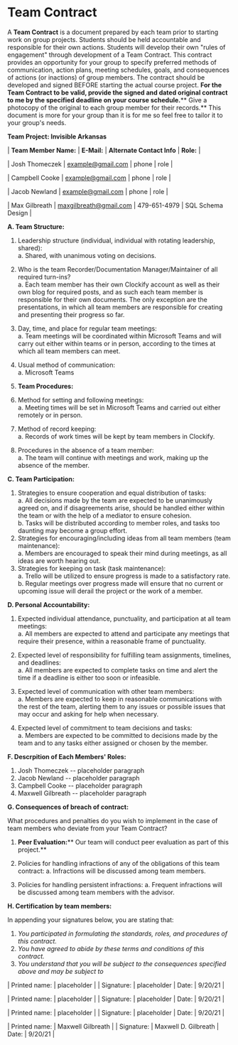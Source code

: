 # Team Contract

A **Team Contract** is a document prepared by each team prior to starting work on group projects. Students should be held accountable and responsible for their own actions. Students will develop their own &quot;rules of engagement&quot; through development of a Team Contract. This contract provides an opportunity for your group to specify preferred methods of communication, action plans, meeting schedules, goals, and consequences of actions (or inactions) of group members. The contract should be developed and signed BEFORE starting the actual course project. **For the Team Contract to be valid, provide the signed and dated original contract to me by the specified deadline on your course schedule.**** Give a photocopy of the original to each group member for their records.** This document is more for your group than it is for me so feel free to tailor it to your group&#39;s needs.

**Team Project: Invisible Arkansas**

| **Team Member Name:** | **E-Mail:** | **Alternate Contact Info** | **Role:** |

| Josh Thomeczek | [example@gmail.com](mailto:example@gmail.com) | phone | role |

| Campbell Cooke | [example@gmail.com](mailto:example@gmail.com) | phone | role |

| Jacob Newland | [example@gmail.com](mailto:example@gmail.com) | phone | role |

| Max Gilbreath | [maxgilbreath@gmail.com](mailto:maxgilbreath@gmail.com) | 479-651-4979 | SQL Schema Design |

**A. Team Structure:**

1. Leadership structure (individual, individual with rotating leadership, shared):<br>
  a. Shared, with unanimous voting on decisions.
2. Who is the team Recorder/Documentation Manager/Maintainer of all required turn-ins?<br>
  a. Each team member has their own Clockify account as well as their own blog for required posts, and as such each team member is responsible for their own documents. The only exception are the presentations, in which all team members are responsible for creating and presenting their progress so far.
3. Day, time, and place for regular team meetings:<br>
  a. Team meetings will be coordinated within Microsoft Teams and will carry out either within teams or in person, according to the times at which all team members can meet.
4. Usual method of communication:<br>
  a. Microsoft Teams

1. **Team Procedures:**

1. Method for setting and following meetings:<br>
  a. Meeting times will be set in Microsoft Teams and carried out either remotely or in person.
2. Method of record keeping:<br>
  a. Records of work times will be kept by team members in Clockify.
3. Procedures in the absence of a team member:<br>
  a. The team will continue with meetings and work, making up the absence of the member.

**C. Team Participation:**

1. Strategies to ensure cooperation and equal distribution of tasks:<br>
  a. All decisions made by the team are expected to be unanimously agreed on, and if disagreements arise, should be handled either within the team or with the help of a mediator to ensure cohesion.<br>
  b. Tasks will be distributed according to member roles, and tasks too daunting may become a group effort.
2. Strategies for encouraging/including ideas from all team members (team maintenance):<br>
  a. Members are encouraged to speak their mind during meetings, as all ideas are worth hearing out.
3. Strategies for keeping on task (task maintenance):<br>
  a. Trello will be utilized to ensure progress is made to a satisfactory rate.<br>
  b. Regular meetings over progress made will ensure that no current or upcoming issue will derail the project or the work of a member.

**D. Personal Accountability:**

1. Expected individual attendance, punctuality, and participation at all team meetings:<br>
  a. All members are expected to attend and participate any meetings that require their presence, within a reasonable frame of punctuality.

2. Expected level of responsibility for fulfilling team assignments, timelines, and deadlines:<br>
  a. All members are expected to complete tasks on time and alert the time if a deadline is either too soon or infeasible.

3. Expected level of communication with other team members:<br>
  a. Members are expected to keep in reasonable communications with the rest of the team, alerting them to any issues or possible issues that may occur and asking for help when necessary.

4. Expected level of commitment to team decisions and tasks:<br>
  a. Members are expected to be committed to decisions made by the team and to any tasks either assigned or chosen by the member.

**F. Descrpition of Each Members' Roles:**
  1. Josh Thomeczek -- placeholder paragraph
  3. Jacob Newland -- placeholder paragraph
  4. Campbell Cooke -- placeholder paragraph
  5. Maxwell Gilbreath -- placeholder paragraph

**G. Consequences of breach of contract:**

What procedures and penalties do you wish to implement in the case of team members who deviate from your Team Contract?

  1. **Peer Evaluation:**** Our team will conduct peer evaluation as part of this project.**

1. Policies for handling infractions of any of the obligations of this team contract:
  a. Infractions will be discussed among team members.
2. Policies for handling persistent infractions:
  a. Frequent infractions will be discussed among team members with the advisor.

**H. Certification by team members:**

In appending your signatures below, you are stating that:
1. _You participated in formulating the standards, roles, and procedures of this contract._
2. _You have agreed to abide by these terms and conditions of this contract._
3. _You understand that you will be subject to the consequences specified above and may be subject to_

| Printed name: | placeholder |
| Signature: | placeholder | Date: | 9/20/21 |

| Printed name: | placeholder |
| Signature: | placeholder | Date: | 9/20/21 |

| Printed name: | placeholder |
| Signature: | placeholder | Date: | 9/20/21 |

| Printed name: | Maxwell Gilbreath |
| Signature: | Maxwell D. Gilbreath | Date: | 9/20/21 |
